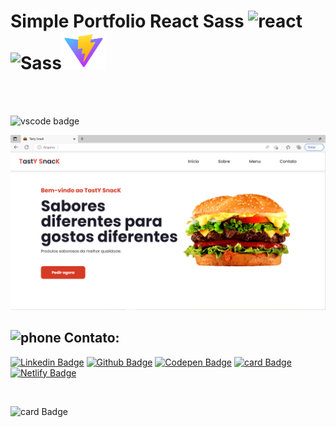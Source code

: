 




# Simple Portfolio React Sass <img src="https://cdn.jsdelivr.net/gh/devicons/devicon/icons/react/react-original.svg" alt="react" width="70" height="60" /><img src="https://cdn.jsdelivr.net/gh/devicons/devicon/icons/sass/sass-original.svg" alt="Sass" width="70" height="60" /><img src="https://raw.githubusercontent.com/MGBrave/SimplePortfolioReactSass/3b5ec2a1626085a841b921a850292c334ed5d600/vite-svg.svg"  alt="Vite" width="70" height="60"/>

          
      


           
          
<br>
<br>

![vscode badge](https://img.shields.io/badge/Made%20with-VSCode-1f425f.svg)

[![Tasty Snack](https://github.com/MGBrave/TastySnack/blob/main/TastySnack/image/demo.png?raw=true)](https://codepen.io/martageraldo/full/BaPmvgj)






## <img src="https://user-images.githubusercontent.com/60014891/168324047-c0ccd0c7-3a0e-45c1-98a1-50ca64b82012.png" alt="phone" width="40"/> Contato: 

[![Linkedin Badge](https://img.shields.io/badge/-LinkedIn-blue?style=social-square&logo=Linkedin&logoColor=white&link=https://www.linkedin.com/in/marta-geraldo/)](https://www.linkedin.com/in/marta-geraldo/)
 [![Github Badge](https://img.shields.io/badge/GitHub--000?style=social&logo=Github&logoColor=&link=https://github.com/martageraldo)](https://github.com/martageraldo)
[![Codepen Badge](https://img.shields.io/badge/-Codepen-black?style=social-square&logo=Codepen&logoColor=white&link=https://codepen.io/martageraldo)](https://codepen.io/martageraldo)
[![card Badge](https://img.shields.io/badge/ProtonMail-8B89CC?style=social-square&logo=protonmail&logoColor=white)](mailto:mggeraldo@protonmail.com) 
[![Netlify Badge](https://img.shields.io/badge/netlify-%23000000.svg?style=social-square&logo=netlify&logoColor=#00C7B7)](https://martageraldo.netlify.app/)

<br>

![card Badge](https://img.shields.io/badge/License-MIT-blue.svg)
